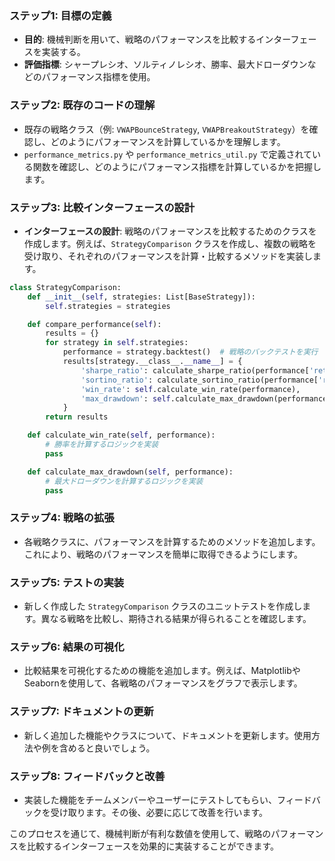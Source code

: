 ### ステップ1: 目標の定義
- **目的**: 機械判断を用いて、戦略のパフォーマンスを比較するインターフェースを実装する。
- **評価指標**: シャープレシオ、ソルティノレシオ、勝率、最大ドローダウンなどのパフォーマンス指標を使用。

### ステップ2: 既存のコードの理解
- 既存の戦略クラス（例: `VWAPBounceStrategy`, `VWAPBreakoutStrategy`）を確認し、どのようにパフォーマンスを計算しているかを理解します。
- `performance_metrics.py` や `performance_metrics_util.py` で定義されている関数を確認し、どのようにパフォーマンス指標を計算しているかを把握します。

### ステップ3: 比較インターフェースの設計
- **インターフェースの設計**: 戦略のパフォーマンスを比較するためのクラスを作成します。例えば、`StrategyComparison` クラスを作成し、複数の戦略を受け取り、それぞれのパフォーマンスを計算・比較するメソッドを実装します。

```python
class StrategyComparison:
    def __init__(self, strategies: List[BaseStrategy]):
        self.strategies = strategies

    def compare_performance(self):
        results = {}
        for strategy in self.strategies:
            performance = strategy.backtest()  # 戦略のバックテストを実行
            results[strategy.__class__.__name__] = {
                'sharpe_ratio': calculate_sharpe_ratio(performance['returns']),
                'sortino_ratio': calculate_sortino_ratio(performance['returns']),
                'win_rate': self.calculate_win_rate(performance),
                'max_drawdown': self.calculate_max_drawdown(performance)
            }
        return results

    def calculate_win_rate(self, performance):
        # 勝率を計算するロジックを実装
        pass

    def calculate_max_drawdown(self, performance):
        # 最大ドローダウンを計算するロジックを実装
        pass
```

### ステップ4: 戦略の拡張
- 各戦略クラスに、パフォーマンスを計算するためのメソッドを追加します。これにより、戦略のパフォーマンスを簡単に取得できるようにします。

### ステップ5: テストの実装
- 新しく作成した `StrategyComparison` クラスのユニットテストを作成します。異なる戦略を比較し、期待される結果が得られることを確認します。

### ステップ6: 結果の可視化
- 比較結果を可視化するための機能を追加します。例えば、MatplotlibやSeabornを使用して、各戦略のパフォーマンスをグラフで表示します。

### ステップ7: ドキュメントの更新
- 新しく追加した機能やクラスについて、ドキュメントを更新します。使用方法や例を含めると良いでしょう。

### ステップ8: フィードバックと改善
- 実装した機能をチームメンバーやユーザーにテストしてもらい、フィードバックを受け取ります。その後、必要に応じて改善を行います。

このプロセスを通じて、機械判断が有利な数値を使用して、戦略のパフォーマンスを比較するインターフェースを効果的に実装することができます。